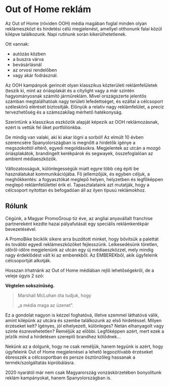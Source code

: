# Out of Home reklám

Az Out of Home (röviden OOH) média magában foglal minden olyan reklámeszközt és hirdetési célú megjelenést, amellyel otthonunk falai közül kilépve találkozunk. Napi rutinunk során kikerülhetetlenek.

Ott vannak:

- autózás közben
- a buszra várva
- bevásárlásnál
- az orvosi rendelőben
- vagy akár fodrásznál.

Az OOH kampányok gerincét olyan klasszikus közterületi reklámfelületek (teszik ki, mint az óriásplakát és a citylight vagy a már szintén hagyományosnak számító járműreklám. Mivel országszerte jelentős számban megtalálhatóak nagy területi lefedettséget, és ezáltal a célcsoport széleskörű elérését biztosítják. Előnyük a relatív nagy reklámfelület, a precíz tervezhetőség és a számszakilag mérhető hatékonyság.

Szerintünk a klasszikus eszközök alapját képezik az OOH reklámozásnak, ezért is vettük fel őket portfóliónkba.

De mindig van valaki, aki ki akar lógni a sorból! Az elmúlt 10 évben szerencsére Spanyolországban is megnőtt a hirdetők igénye a megszokottól eltérő, egyedi megoldásokra. Megjelentek az utcán a mozgó óriásplakátok, brandingelt kerékpárok és segwayek, összefoglalóan az ambient médiaeszközök.

Változatosságuk, különlegességük miatt egyre több cég építi be használatukat kommunikációjába.
Fő jellemzőjük, és egyben céljuk, a meghökkentés: a fogyasztókat meglepő helyen, helyzetben és legfőképpen meglepő reklámfelülettel érik el. Tapasztalataink azt mutatják, hogy a célcsoport nyitottan és befogadóan áll az ilyen típusú reklámokhoz.

## Rólunk

Cégünk, a Magyar PromoGroup tíz éve, az angliai anyavállalt franchise partnereként kezdte hazai pályafutását egy speciális reklámkerékpár bevezetésével.

A PromoBike biciklik sikere arra buzdított minket, hogy bővítsük a palettát és további egyedi reklámeszközöket fejlesszünk. Lelkesedésünk töretlen, időről-időre megjelenünk az utcán egy új médiaeszközzel, mely mindig nagy érdeklődést vált ki az emberekből. Az EMBEREKből, akik ügyfeleink célcsoportját alkotják.

Hosszan írhatnánk az Out of Home médiában rejlő lehetőségekről, de a veleje úgyis 2 szó:

**Végtelen sokszínűség.**

> Marshall McLuhan óta tudjuk, hogy
>
> „a média maga az üzenet”.

Ez a gondolat nagyon is kézzel foghatóvá, illetve szemmel láthatóvá válik, amint kilépünk az utcára és szembe találkozunk az első hirdetéssel. Milyen érzéseket kelt? Igényes, jól elhelyezett, különleges? Netán elhanyagolt vagy szinte észrevehetetlen? Reméljük az előbbi. Legfőképpen azért, mert ezek a jelzők mind a hirdetésen szereplő brandhez kötődnek...

Nekünk az a dolgunk, hogy ne csak reméljük, hanem tegyünk is azért, hogy ügyfeleink Out of Home megjelenései a lehető legpozitívabb érzéseket ébresszék a célcsoportban és persze ösztönzőleg hassanak a termék/szolgáltatás kipróbálásra.

2020 nyarától már nem csak Magyarország vonzáskörzetében bonyolítunk reklám kampányokat, hanem Spanyolországban is.
